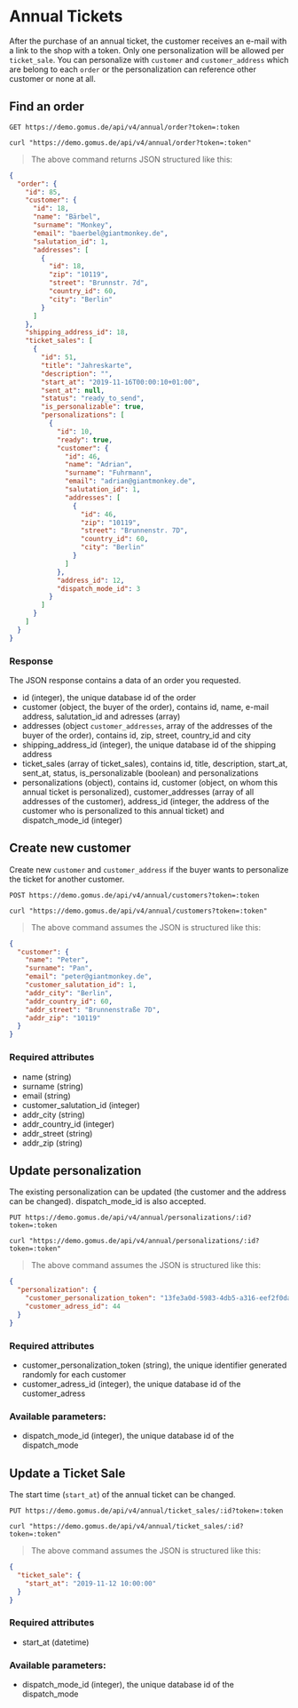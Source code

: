 # Annual Tickets

After the purchase of an annual ticket, the customer receives an e-mail with a link to the shop with a token. Only one personalization will be allowed per `ticket_sale`. You can personalize with `customer` and `customer_address` which are belong to each `order` or the personalization can reference other customer or none at all.

## Find an order

`GET https://demo.gomus.de/api/v4/annual/order?token=:token`

```shell
curl "https://demo.gomus.de/api/v4/annual/order?token=:token"
```

> The above command returns JSON structured like this:

```json
{
  "order": {
    "id": 85,
    "customer": {
      "id": 18,
      "name": "Bärbel",
      "surname": "Monkey",
      "email": "baerbel@giantmonkey.de",
      "salutation_id": 1,
      "addresses": [
        {
          "id": 18,
          "zip": "10119",
          "street": "Brunnstr. 7d",
          "country_id": 60,
          "city": "Berlin"
        }
      ]
    },
    "shipping_address_id": 18,
    "ticket_sales": [
      {
        "id": 51,
        "title": "Jahreskarte",
        "description": "",
        "start_at": "2019-11-16T00:00:10+01:00",
        "sent_at": null,
        "status": "ready_to_send",
        "is_personalizable": true,
        "personalizations": [
          {
            "id": 10,
            "ready": true,
            "customer": {
              "id": 46,
              "name": "Adrian",
              "surname": "Fuhrmann",
              "email": "adrian@giantmonkey.de",
              "salutation_id": 1,
              "addresses": [
                {
                  "id": 46,
                  "zip": "10119",
                  "street": "Brunnenstr. 7D",
                  "country_id": 60,
                  "city": "Berlin"
                }
              ]
            },
            "address_id": 12,
            "dispatch_mode_id": 3
          }
        ]
      }
    ]
  }
}
```

### Response

The JSON response contains a data of an order you requested.

- id (integer), the unique database id of the order
- customer (object, the buyer of the order), contains id, name, e-mail address, salutation_id and adresses (array)
- addresses (object `customer_addresses`, array of the addresses of the buyer of the order), contains id, zip, street, country_id and city
- shipping_address_id (integer), the unique database id of the shipping address
- ticket_sales (array of ticket_sales), contains id, title, description, start_at, sent_at, status, is_personalizable (boolean) and personalizations
- personalizations (object), contains id, customer (object, on whom this annual ticket is personalized), customer_addresses (array of all addresses of the customer), address_id (integer, the address of the customer who is personalized to this annual ticket) and dispatch_mode_id (integer)


## Create new customer

Create new `customer` and `customer_address` if the buyer wants to personalize the ticket for another customer.

`POST https://demo.gomus.de/api/v4/annual/customers?token=:token`

```shell
curl "https://demo.gomus.de/api/v4/annual/customers?token=:token"
```

> The above command assumes the JSON is structured like this:

```json
{
  "customer": {
    "name": "Peter",
    "surname": "Pan",
    "email": "peter@giantmonkey.de",
    "customer_salutation_id": 1,
    "addr_city": "Berlin",
    "addr_country_id": 60,
    "addr_street": "Brunnenstraße 7D",
    "addr_zip": "10119"
  }
}
```

### Required attributes

- name (string)
- surname (string)
- email (string)
- customer_salutation_id (integer)
- addr_city (string)
- addr_country_id (integer)
- addr_street (string)
- addr_zip (string)



## Update personalization

The existing personalization can be updated (the customer and the address can be changed).
dispatch_mode_id is also accepted.

`PUT https://demo.gomus.de/api/v4/annual/personalizations/:id?token=:token`

```shell
curl "https://demo.gomus.de/api/v4/annual/personalizations/:id?token=:token"
```

> The above command assumes the JSON is structured like this:

```json
{
  "personalization": {
    "customer_personalization_token": "13fe3a0d-5983-4db5-a316-eef2f0da8603",
    "customer_adress_id": 44
  }
}
```


### Required attributes

- customer_personalization_token (string), the unique identifier generated randomly for each customer
- customer_adress_id (integer), the unique database id of the customer_adress

### Available parameters:

- dispatch_mode_id (integer), the unique database id of the dispatch_mode

## Update a Ticket Sale

The start time (`start_at`) of the annual ticket can be changed.

`PUT https://demo.gomus.de/api/v4/annual/ticket_sales/:id?token=:token`

```shell
curl "https://demo.gomus.de/api/v4/annual/ticket_sales/:id?token=:token"
```

> The above command assumes the JSON is structured like this:

```json
{
  "ticket_sale": {
    "start_at": "2019-11-12 10:00:00"
  }
}
```

### Required attributes

- start_at (datetime)

### Available parameters:

- dispatch_mode_id (integer), the unique database id of the dispatch_mode
